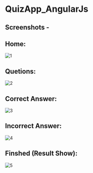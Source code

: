 # QuizApp_AngularJs

## Screenshots -

## Home:
![1](https://user-images.githubusercontent.com/34600724/52150319-9a2af580-2695-11e9-9a05-89a339ca3ccb.jpg)<br>

## Quetions:
![2](https://user-images.githubusercontent.com/34600724/52150324-9e571300-2695-11e9-9ba0-e27fc0506d4d.jpg)<br>

## Correct Answer:
![3](https://user-images.githubusercontent.com/34600724/52150325-a1520380-2695-11e9-981f-87cfaff1bd9e.jpg)<br>

## Incorrect Answer:
![4](https://user-images.githubusercontent.com/34600724/52150329-a4e58a80-2695-11e9-8cd8-3b0e7e4bf146.jpg)<br>

## Finshed (Result Show):
![5](https://user-images.githubusercontent.com/34600724/52150332-a911a800-2695-11e9-8d92-eebf0562dffd.jpg)
